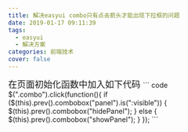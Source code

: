 ```yaml
---
title: 解决easyui combo只有点击箭头才能出现下拉框的问题
date: 2019-01-17 09:11:39
tags: 
  - easyui
  - 解决方案
categories: 前端技术
cover: false
---
```

<font size=4>
在页面初始化函数中加入如下代码
</font>
``` code
$(".combo").click(function(){
  if ($(this).prev().combobox("panel").is(":visible")) {
      $(this).prev().combobox("hidePanel");
  } else {
     $(this).prev().combobox("showPanel");
  }
});
``` 
